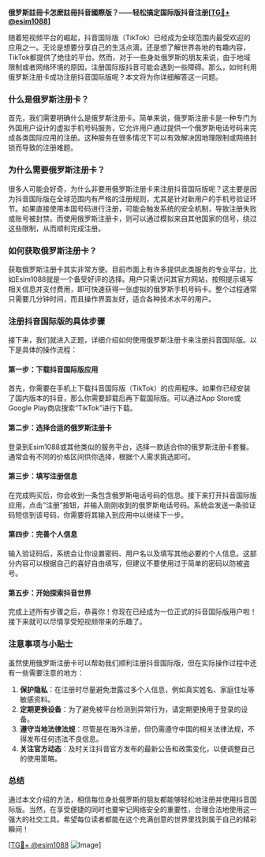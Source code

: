 **俄罗斯註冊卡怎麽註冊抖音國際版？——轻松搞定国际版抖音注册[[TG💪+ @esim1088](https://t.me/s/esim1088)]**

随着短视频平台的崛起，抖音国际版（TikTok）已经成为全球范围内最受欢迎的应用之一。无论是想要分享自己的生活点滴，还是想了解世界各地的有趣内容，TikTok都提供了绝佳的平台。然而，对于一些身处俄罗斯的朋友来说，由于地域限制或者网络环境的原因，注册国际版抖音可能会遇到一些障碍。那么，如何利用俄罗斯注册卡成功注册抖音国际版呢？本文将为你详细解答这一问题。

### 什么是俄罗斯注册卡？

首先，我们需要明确什么是俄罗斯注册卡。简单来说，俄罗斯注册卡是一种专门为外国用户设计的虚拟手机号码服务，它允许用户通过提供一个俄罗斯电话号码来完成各类国际应用的注册。这种服务在很多情况下可以有效解决因地理限制或网络封锁而导致的注册难题。

### 为什么需要俄罗斯注册卡？

很多人可能会好奇，为什么非要用俄罗斯注册卡来注册抖音国际版呢？这主要是因为抖音国际版在全球范围内有严格的注册规则，尤其是针对新用户的手机号验证环节。如果直接使用本国号码进行注册，可能会触发系统的安全机制，导致注册失败或账号被封禁。而使用俄罗斯注册卡，则可以通过模拟来自其他国家的信号，绕过这些限制，从而顺利完成注册。

### 如何获取俄罗斯注册卡？

获取俄罗斯注册卡其实非常方便。目前市面上有许多提供此类服务的专业平台，比如Esim1088就是一个备受好评的选择。用户只需访问其官方网站，按照提示填写相关信息并支付费用，即可快速获得一张虚拟的俄罗斯手机号码卡。整个过程通常只需要几分钟时间，而且操作界面友好，适合各种技术水平的用户。

### 注册抖音国际版的具体步骤

接下来，我们就进入正题，详细介绍如何使用俄罗斯注册卡来注册抖音国际版。以下是具体的操作流程：

#### 第一步：下载抖音国际版应用
首先，你需要在手机上下载抖音国际版（TikTok）的应用程序。如果你已经安装了国内版本的抖音，那么你需要卸载后再下载国际版。可以通过App Store或Google Play商店搜索“TikTok”进行下载。

#### 第二步：选择合适的俄罗斯注册卡
登录到Esim1088或其他类似的服务平台，选择一款适合你的俄罗斯注册卡套餐。通常会有不同的价格区间供你选择，根据个人需求挑选即可。

#### 第三步：填写注册信息
在完成购买后，你会收到一条包含俄罗斯电话号码的信息。接下来打开抖音国际版应用，点击“注册”按钮，并输入刚刚收到的俄罗斯电话号码。系统会发送一条验证码短信到该号码，你需要将其输入到应用中以继续下一步。

#### 第四步：完善个人信息
输入验证码后，系统会让你设置密码、用户名以及填写其他必要的个人信息。这部分内容可以根据自己的喜好自由填写，但建议不要使用过于简单的密码以防被盗号。

#### 第五步：开始探索抖音世界
完成上述所有步骤之后，恭喜你！你现在已经成为一位正式的抖音国际版用户啦！接下来就可以尽情享受短视频带来的乐趣了。

### 注意事项与小贴士

虽然使用俄罗斯注册卡可以帮助我们顺利注册抖音国际版，但在实际操作过程中还有一些需要注意的地方：

1. **保护隐私**：在注册时尽量避免泄露过多个人信息，例如真实姓名、家庭住址等敏感资料。
2. **定期更换设备**：为了避免被平台检测到异常行为，请定期更换用于登录的设备。
3. **遵守当地法律法规**：尽管是在海外注册，但仍需遵守中国的相关法律法规，不得发布任何违法不良信息。
4. **关注官方动态**：及时关注抖音官方发布的最新公告和政策变化，以便调整自己的使用策略。

### 总结

通过本文介绍的方法，相信每位身处俄罗斯的朋友都能够轻松地注册并使用抖音国际版。当然，在享受便捷的同时也要牢记网络安全的重要性，合理合法地使用这一强大的社交工具。希望每位读者都能在这个充满创意的世界里找到属于自己的精彩瞬间！

[[TG💪+ @esim1088](https://t.me/s/esim1088) ![Image](https://i.postimg.cc/4NQfJmqS/Snipaste-2025-05-13-00-14-12.png)]